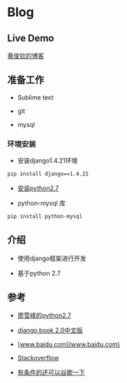 # Blog 

## Live Demo

[黄俊钦的博客](www.huangjunqin.com)

## 准备工作

* Sublime text

* git

* mysql

### 环境安装

* 安装django1.4.21环境

```bash
pip install django==1.4.21
```

* [安装python2.7](https://www.python.org/downloads/release/python-2711/)

* python-mysql 库

```bash
pip install python-mysql
```

## 介绍

* 使用django框架进行开发

* 基于python 2.7

## 参考

* [廖雪峰的python2.7](http://www.liaoxuefeng.com/wiki/001374738125095c955c1e6d8bb493182103fac9270762a000)

* [django book 2.0中文版](http://docs.30c.org/djangobook2/)

* [www.baidu.com](www.baidu.com)

* [Stackoverflow](http://stackoverflow.com/) 

* [有条件的还可以谷歌一下](www.google.com)






